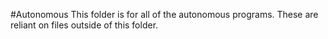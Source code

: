 #Autonomous
This folder is for all of the autonomous programs. These are reliant on files outside of this folder.

